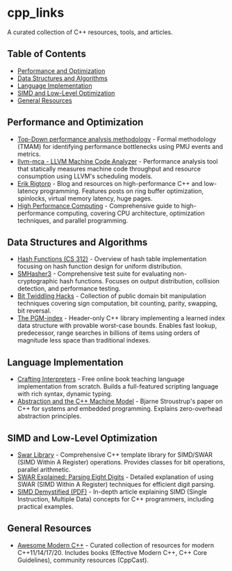 # cpp_links

A curated collection of C++ resources, tools, and articles.

## Table of Contents
- [Performance and Optimization](#performance-and-optimization)
- [Data Structures and Algorithms](#data-structures-and-algorithms)
- [Language Implementation](#language-implementation)
- [SIMD and Low-Level Optimization](#simd-and-low-level-optimization)
- [General Resources](#general-resources)

## Performance and Optimization
- [Top-Down performance analysis methodology](https://easyperf.net/blog/2019/02/09/Top-Down-performance-analysis-methodology) - Formal methodology (TMAM) for identifying performance bottlenecks using PMU events and metrics.
- [llvm-mca - LLVM Machine Code Analyzer](https://llvm.org/docs/CommandGuide/llvm-mca.html) - Performance analysis tool that statically measures machine code throughput and resource consumption using LLVM's scheduling models.
- [Erik Rigtorp](https://rigtorp.se) - Blog and resources on high-performance C++ and low-latency programming. Features posts on ring buffer optimization, spinlocks, virtual memory latency, huge pages.
- [High Performance Computing](https://en.algorithmica.org/hpc/) - Comprehensive guide to high-performance computing, covering CPU architecture, optimization techniques, and parallel programming.

## Data Structures and Algorithms
- [Hash Functions (CS 312)](https://www.cs.cornell.edu/courses/cs312/2008sp/lectures/lec21.html) - Overview of hash table implementation focusing on hash function design for uniform distribution.
- [SMHasher3](https://gitlab.com/fwojcik/smhasher3) - Comprehensive test suite for evaluating non-cryptographic hash functions. Focuses on output distribution, collision detection, and performance testing.
- [Bit Twiddling Hacks](https://graphics.stanford.edu/~seander/bithacks.html) - Collection of public domain bit manipulation techniques covering sign computation, bit counting, parity, swapping, bit reversal.
- [The PGM-index](https://pgm.di.unipi.it/) - Header-only C++ library implementing a learned index data structure with provable worst-case bounds. Enables fast lookup, predecessor, range searches in billions of items using orders of magnitude less space than traditional indexes.

## Language Implementation
- [Crafting Interpreters](https://craftinginterpreters.com) - Free online book teaching language implementation from scratch. Builds a full-featured scripting language with rich syntax, dynamic typing.
- [Abstraction and the C++ Machine Model](https://www.stroustrup.com/abstraction-and-machine.pdf) - Bjarne Stroustrup's paper on C++ for systems and embedded programming. Explains zero-overhead abstraction principles.

## SIMD and Low-Level Optimization
- [Swar Library](https://programming.sirrida.de/swar.html) - Comprehensive C++ template library for SIMD/SWAR (SIMD Within A Register) operations. Provides classes for bit operations, parallel arithmetic.
- [SWAR Explained: Parsing Eight Digits](https://lemire.me/blog/2022/01/21/swar-explained-parsing-eight-digits/) - Detailed explanation of using SWAR (SIMD Within A Register) techniques for efficient digit parsing.
- [SIMD Demystified (PDF)](http://const.me/articles/simd/simd.pdf) - In-depth article explaining SIMD (Single Instruction, Multiple Data) concepts for C++ programmers, including practical examples.

## General Resources
- [Awesome Modern C++](https://awesomecpp.com) - Curated collection of resources for modern C++11/14/17/20. Includes books (Effective Modern C++, C++ Core Guidelines), community resources (CppCast).